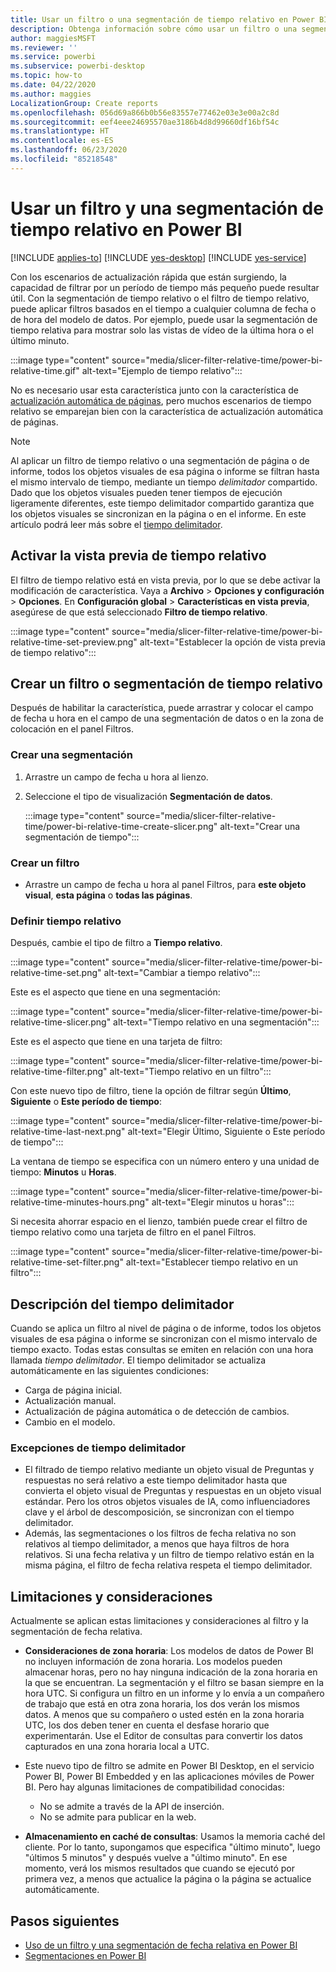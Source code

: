 ```yaml
---
title: Usar un filtro o una segmentación de tiempo relativo en Power BI
description: Obtenga información sobre cómo usar un filtro o una segmentación para restringir intervalos tiempo relativos en Power BI.
author: maggiesMSFT
ms.reviewer: ''
ms.service: powerbi
ms.subservice: powerbi-desktop
ms.topic: how-to
ms.date: 04/22/2020
ms.author: maggies
LocalizationGroup: Create reports
ms.openlocfilehash: 056d69a866b0b56e83557e77462e03e3e00a2c8d
ms.sourcegitcommit: eef4eee24695570ae3186b4d8d99660df16bf54c
ms.translationtype: HT
ms.contentlocale: es-ES
ms.lasthandoff: 06/23/2020
ms.locfileid: "85218548"
---
```

# <a name="use-a-relative-time-slicer-and-filter-in-power-bi"></a>Usar un filtro y una segmentación de tiempo relativo en Power BI

[!INCLUDE [applies-to](../includes/applies-to.md)] [!INCLUDE [yes-desktop](../includes/yes-desktop.md)] [!INCLUDE [yes-service](../includes/yes-service.md)]

Con los escenarios de actualización rápida que están surgiendo, la capacidad de filtrar por un período de tiempo más pequeño puede resultar útil. Con la segmentación de tiempo relativo o el filtro de tiempo relativo, puede aplicar filtros basados en el tiempo a cualquier columna de fecha o de hora del modelo de datos. Por ejemplo, puede usar la segmentación de tiempo relativa para mostrar solo las vistas de vídeo de la última hora o el último minuto. 

:::image type="content" source="media/slicer-filter-relative-time/power-bi-relative-time.gif" alt-text="Ejemplo de tiempo relativo":::

No es necesario usar esta característica junto con la característica de [actualización automática de páginas](../create-reports/desktop-automatic-page-refresh.md), pero muchos escenarios de tiempo relativo se emparejan bien con la característica de actualización automática de páginas.  

> [!NOTE]
> Al aplicar un filtro de tiempo relativo o una segmentación de página o de informe, todos los objetos visuales de esa página o informe se filtran hasta el mismo intervalo de tiempo, mediante un tiempo *delimitador* compartido. Dado que los objetos visuales pueden tener tiempos de ejecución ligeramente diferentes, este tiempo delimitador compartido garantiza que los objetos visuales se sincronizan en la página o en el informe. En este artículo podrá leer más sobre el [tiempo delimitador](#understanding-anchor-time).

## <a name="turn-on-relative-time-preview"></a>Activar la vista previa de tiempo relativo

El filtro de tiempo relativo está en vista previa, por lo que se debe activar la modificación de característica. Vaya a **Archivo** > **Opciones y configuración** > **Opciones**. En **Configuración global** > **Características en vista previa**, asegúrese de que está seleccionado **Filtro de tiempo relativo**.

:::image type="content" source="media/slicer-filter-relative-time/power-bi-relative-time-set-preview.png" alt-text="Establecer la opción de vista previa de tiempo relativo":::

## <a name="create-a-relative-time-slicer-or-filter"></a>Crear un filtro o segmentación de tiempo relativo

Después de habilitar la característica, puede arrastrar y colocar el campo de fecha u hora en el campo de una segmentación de datos o en la zona de colocación en el panel Filtros. 

### <a name="create-a-slicer"></a>Crear una segmentación

1. Arrastre un campo de fecha u hora al lienzo.

2. Seleccione el tipo de visualización **Segmentación de datos**.

    :::image type="content" source="media/slicer-filter-relative-time/power-bi-relative-time-create-slicer.png" alt-text="Crear una segmentación de tiempo":::

### <a name="create-a-filter"></a>Crear un filtro
 
- Arrastre un campo de fecha u hora al panel Filtros, para **este objeto visual**, **esta página** o **todas las páginas**.

### <a name="set-relative-time"></a>Definir tiempo relativo 

Después, cambie el tipo de filtro a **Tiempo relativo**.

:::image type="content" source="media/slicer-filter-relative-time/power-bi-relative-time-set.png" alt-text="Cambiar a tiempo relativo":::
 
Este es el aspecto que tiene en una segmentación:

:::image type="content" source="media/slicer-filter-relative-time/power-bi-relative-time-slicer.png" alt-text="Tiempo relativo en una segmentación":::

Este es el aspecto que tiene en una tarjeta de filtro: 

:::image type="content" source="media/slicer-filter-relative-time/power-bi-relative-time-filter.png" alt-text="Tiempo relativo en un filtro":::
 
Con este nuevo tipo de filtro, tiene la opción de filtrar según **Último**, **Siguiente** o **Este período de tiempo**: 

:::image type="content" source="media/slicer-filter-relative-time/power-bi-relative-time-last-next.png" alt-text="Elegir Último, Siguiente o Este período de tiempo":::
 
La ventana de tiempo se especifica con un número entero y una unidad de tiempo: **Minutos** u **Horas**.
 
:::image type="content" source="media/slicer-filter-relative-time/power-bi-relative-time-minutes-hours.png" alt-text="Elegir minutos u horas":::

Si necesita ahorrar espacio en el lienzo, también puede crear el filtro de tiempo relativo como una tarjeta de filtro en el panel Filtros.

:::image type="content" source="media/slicer-filter-relative-time/power-bi-relative-time-set-filter.png" alt-text="Establecer tiempo relativo en un filtro":::
 
## <a name="understanding-anchor-time"></a>Descripción del tiempo delimitador

Cuando se aplica un filtro al nivel de página o de informe, todos los objetos visuales de esa página o informe se sincronizan con el mismo intervalo de tiempo exacto. Todas estas consultas se emiten en relación con una hora llamada *tiempo delimitador*. El tiempo delimitador se actualiza automáticamente en las siguientes condiciones:

- Carga de página inicial.
- Actualización manual.
- Actualización de página automática o de detección de cambios.
- Cambio en el modelo.

### <a name="anchor-time-exceptions"></a>Excepciones de tiempo delimitador

- El filtrado de tiempo relativo mediante un objeto visual de Preguntas y respuestas no será relativo a este tiempo delimitador hasta que convierta el objeto visual de Preguntas y respuestas en un objeto visual estándar. Pero los otros objetos visuales de IA, como influenciadores clave y el árbol de descomposición, se sincronizan con el tiempo delimitador. 
- Además, las segmentaciones o los filtros de fecha relativa no son relativos al tiempo delimitador, a menos que haya filtros de hora relativos. Si una fecha relativa y un filtro de tiempo relativo están en la misma página, el filtro de fecha relativa respeta el tiempo delimitador.

## <a name="limitations-and-considerations"></a>Limitaciones y consideraciones

Actualmente se aplican estas limitaciones y consideraciones al filtro y la segmentación de fecha relativa.

- **Consideraciones de zona horaria**: Los modelos de datos de Power BI no incluyen información de zona horaria. Los modelos pueden almacenar horas, pero no hay ninguna indicación de la zona horaria en la que se encuentran. La segmentación y el filtro se basan siempre en la hora UTC. Si configura un filtro en un informe y lo envía a un compañero de trabajo que está en otra zona horaria, los dos verán los mismos datos. A menos que su compañero o usted estén en la zona horaria UTC, los dos deben tener en cuenta el desfase horario que experimentarán. Use el Editor de consultas para convertir los datos capturados en una zona horaria local a UTC.
- Este nuevo tipo de filtro se admite en Power BI Desktop, en el servicio Power BI, Power BI Embedded y en las aplicaciones móviles de Power BI. Pero hay algunas limitaciones de compatibilidad conocidas:

    - No se admite a través de la API de inserción.
    - No se admite para publicar en la web.

- **Almacenamiento en caché de consultas**: Usamos la memoria caché del cliente. Por lo tanto, supongamos que especifica "último minuto", luego "últimos 5 minutos" y después vuelve a "último minuto". En ese momento, verá los mismos resultados que cuando se ejecutó por primera vez, a menos que actualice la página o la página se actualice automáticamente.

## <a name="next-steps"></a>Pasos siguientes

- [Uso de un filtro y una segmentación de fecha relativa en Power BI](../visuals/desktop-slicer-filter-date-range.md)
- [Segmentaciones en Power BI](../visuals/power-bi-visualization-slicers.md)
